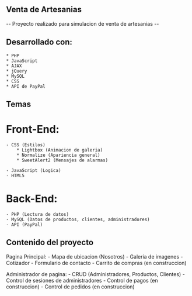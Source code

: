 ## Venta de Artesanias 

-- Proyecto realizado para simulacion de venta de artesanias --

## Desarrollado con:
    * PHP
    * JavaScript
    * AJAX
    * jQuery
    * MySQL
    * CSS
    * API de PayPal

## Temas ##

# Front-End:
    - CSS (Estilos)
        * Lightbox (Animacion de galeria)
        * Normalize (Apariencia general)
        * SweetAlert2 (Mensajes de alarmas)
    
    - JavaScript (Logica)    
    - HTML5

# Back-End:
    - PHP (Lectura de datos)
    - MySQL (Datos de productos, clientes, administradores)
    - API (PayPal)

## Contenido del proyecto

Pagina Principal:
    - Mapa de ubicacion (Nosotros)
    - Galeria de imagenes
    - Cotizador
    - Formulario de contacto
    - Carrito de compras (en construccion)

Administrador de pagina:
    - CRUD (Administradores, Productos, Clientes)
    - Control de sesiones de administradores
    - Control de pagos (en construccion)
    - Control de pedidos (en construccion)